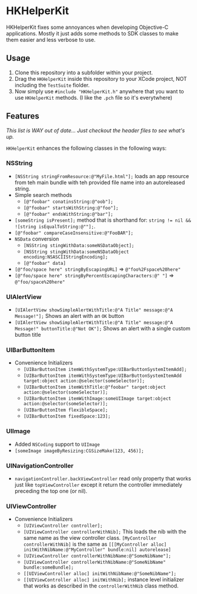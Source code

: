 # HKHelperKit

HKHelperKit fixes some annoyances when developing Objective-C applications.  Mostly it just adds some methods to SDK classes to make them easier and less verbose to use.

## Usage

1. Clone this repository into a subfolder within your project.
2. Drag the `HKHelperKit` inside this repository to your XCode project, NOT including the `TestSuite` fiolder.
3. Now simply use `#include "HKHelperKit.h"` anywhere that you want to use `HKHelperKit` methods. (I like the `.pch` file so it's everytwhere)

## Features

_This list is WAY out of date...  Just checkout the header files to see what's up._

`HKHelperKit` enhances the following classes in the following ways:

### NSString

* `[NSString stringFromResource:@"MyFile.html"];` loads an app resource from teh main bundle with teh provided file name into an autoreleased string.
* Simple search methods
    * `[@"foobar" conatinsString:@"oob"];`
    * `[@"foobar" startsWithString:@"foo"];`
    * `[@"foobar" endsWithString:@"bar"];`
* `[someString isPresent];` method that is shorthand for: `string != nil && ![string isEqualToString:@""];`.
* `[@"foobar" compareCaseInsensitive:@"FooBAR"];`
* `NSData` conversion
    * `[NSString stingWithData:someNSDataObject];`
    * `[NSString stingWithData:someNSDataObject encoding:NSASCIIStringEncoding];`
    * `[@"foobar" data]`
* `[@"foo/space here" stringByEscapingURL]` => `@"foo%2Fspace%20here"`
* `[@"foo/space here" stringByPercentEscapingCharacters:@" "]` => `@"foo/space%20here"`

### UIAlertView

* `[UIAlertView showSimpleAlertWithTitle:@"A Title" message:@"A Message!"];` Shows an alert with an `OK` button
* `[UIAlertView showSimpleAlertWithTitle:@"A Title" message:@"A Message!" buttonTitle:@"Not OK"];` Shows an alert with a single custom button title

### UIBarButtonItem

* Convenience Initializers
    * `[UIBarButtonItem itemWithSystemType:UIBarButtonSystemItemAdd];`
    * `[UIBarButtonItem itemWithSystemType:UIBarButtonSystemItemAdd target:object action:@selector(someSelector)];`
    * `[UIBarButtonItem itemWithTitle:@"foobar" target:object action:@selector(someSelector)];`
    * `[UIBarButtonItem itemWithImage:someUIImage target:object action:@selector(someSelector)];`
    * `[UIBarButtonItem flexibleSpace];`
    * `[UIBarButtonItem fixedSpace:123];`

### UIImage

* Added `NSCoding` support to `UIImage`
* `[someImage imageByResizing:CGSizeMake(123, 456)];`

### UINavigationController

* `navigationController.backViewController` read only property that works just like `topViewController` except it return the controller immediately preceding the top one (or nil).

### UIViewController

* Convenience Initializers
    * `[UIViewController controller];`
    * `[UIViewController controllerWithNib];` This loads the nib with the same name as the view controller class.  `[MyController controllerWithNib]` is the same as `[[[MyController alloc] initWithNibName:@"MyController" bundle:nil] autorelease]`
    * `[UIViewController controllerWithNibName:@"SomeNibName"];`
    * `[UIViewController controllerWithNibName:@"SomeNibName" bundle:someBundle];`
    * `[[UIViewController alloc] initWithNibName:@"SomeNibName"];`
    * `[[UIViewController alloc] initWithNib];` instance level initializer that works as described in the `controllerWithNib` class method.